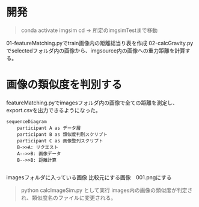 # 開発
> conda activate imgsim
> cd -> 所定のimgsimTestまで移動

01-featureMatching.pyでtrain画像内の距離総当り表を作成
02-calcGravity.pyでselectedフォルダ内の画像から、imgsource内の画像への重力距離を計算する。

# 画像の類似度を判別する
featureMatching.pyでimagesフォルダ内の画像で全ての距離を測定し、export.csvを出力できるようになった。

```mermaid
sequenceDiagram
    participant A as データ層
    participant B as 類似度判別スクリプト
    participant C as 画像整列スクリプト
    B->>A: リクエスト
    A-->>B: 画像データ
    B-->>B: 距離計算


```


imagesフォルダに入っている画像
比較元にする画像　001.pngにする

> python calcImageSim.py
として実行
images内の画像の類似度が判定され、類似度名のファイルに変更される。


